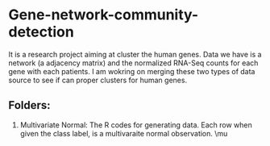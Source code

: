 # Gene-network-community-detection
It is a research project aiming at cluster the human genes. Data we have is a network (a adjacency matrix) and the normalized RNA-Seq counts for each gene with each patients. I am wokring on merging these two types of data source to see if can proper clusters for human genes.

## Folders:
1. Multivariate Normal:
   The R codes for generating data. Each row when given the class label, is a multivaraite normal observation. \mu
